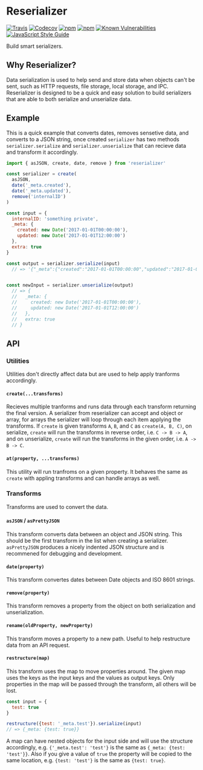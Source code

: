 # Reserializer

[![Travis](https://img.shields.io/travis/nrdobie/reserializer.svg?style=flat-square)](https://travis-ci.org/nrdobie/reserializer/)
[![Codecov](https://img.shields.io/codecov/c/github/nrdobie/reserializer.svg?style=flat-square)](https://codecov.io/gh/nrdobie/reserializer)
[![npm](https://img.shields.io/npm/v/reserializer.svg?style=flat-square)](https://www.npmjs.com/package/reserializer)
[![npm](https://img.shields.io/npm/dw/reserializer.svg?style=flat-square)](https://www.npmjs.com/package/reserializer)
[![Known Vulnerabilities](https://snyk.io/test/github/nrdobie/reserializer/badge.svg?style=flat-square)](https://snyk.io/test/github/nrdobie/reserializer)
[![JavaScript Style Guide](https://img.shields.io/badge/code_style-standard-brightgreen.svg?style=flat-square)](https://standardjs.com)

Build smart serializers.

## Why Reserializer?

Data serialization is used to help send and store data when objects can't be sent, such as HTTP requests, file storage, local storage, and IPC. Reserializer is designed to be a quick and easy solution to build serializers that are able to both serialize and unserialize data.

## Example

This is a quick example that converts dates, removes sensetive data, and converts to a JSON string, once created `serializer` has two methods `serializer.serialize` and `serializer.unserialize` that can recieve data and transform it accordingly.

``` javascript
import { asJSON, create, date, remove } from 'reserializer'

const serializer = create(
  asJSON,
  date('_meta.created'),
  date('_meta.updated'),
  remove('internalID')
)

const input = {
  internalID: 'something private',
  _meta: {
    created: new Date('2017-01-01T00:00:00'),
    updated: new Date('2017-01-01T12:00:00')
  },
  extra: true
}

const output = serializer.serialize(input) 
  // => '{"_meta":{"created":"2017-01-01T00:00:00","updated":"2017-01-01T12:00:00"},"extra":true}'


const newInput = serializer.unserialize(output)
  // => {
  //   _meta: {
  //     created: new Date('2017-01-01T00:00:00'),
  //     updated: new Date('2017-01-01T12:00:00')
  //   },
  //   extra: true
  // }
```
## API

### Utilities

Utilities don't directly affect data but are used to help apply tranforms accordingly.

#### `create(...transforms)`

Recieves multiple tranforms and runs data through each transform returning the final version. A serializer from reserializer can accept and object or array, for arrays the serializer will loop through each item applying the transforms. If `create` is given transforms `A`, `B`, and `C` as `create(A, B, C)`, on serialize, `create` will run the transforms in reverse order, i.e. `C -> B -> A`, and on unserialize, `create` will run the transforms in the given order, i.e. `A -> B -> C`.

#### `at(property, ...transforms)`

This utility will run tranfroms on a given property. It behaves the same as `create` with appling transforms and can handle arrays as well.

### Transforms

Transforms are used to convert the data.

#### `asJSON` / `asPrettyJSON`

This transform converts data between an object and JSON string. This should be the first transform in the list when creating a serializer. `asPrettyJSON` produces a nicely indented JSON structure and is recommened for debugging and development.

#### `date(property)`

This transform convertes dates between Date objects and ISO 8601 strings.

#### `remove(property)`

This transform removes a property from the object on both serialization and unserialization.

#### `rename(oldProperty, newProperty)`

This transform moves a property to a new path. Useful to help restructure data from an API request.

#### `restructure(map)`

This transform uses the map to move properties around. The given map uses the keys as the input keys and the values as output keys. Only properties in the map will be passed through the transform, all others will be lost.

``` javascript
const input = {
  test: true
}

restructure({test: '_meta.test'}).serialize(input)
// => {_meta: {test: true}}
```

A map can have nested objects for the input side and will use the structure accordingly, e.g. `{'_meta.test': 'test'}` is the same as `{_meta: {test: 'test'}}`. Also if you give a value of `true` the property will be copied to the same location, e.g. `{test: 'test'}` is the same as `{test: true}`.
